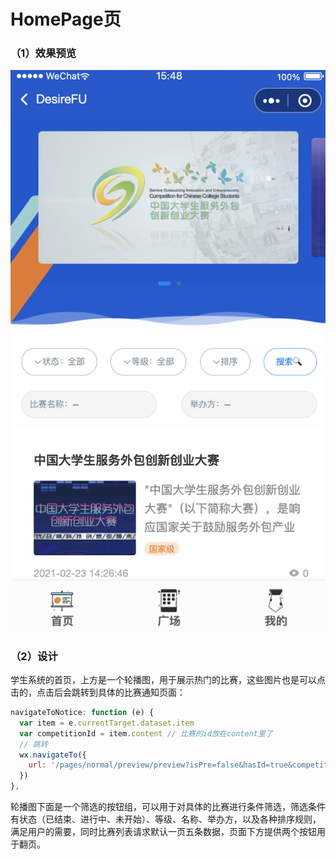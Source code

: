 # HomePage页

### （1）效果预览

![](../../../.gitbook/assets/image%20%2829%29.png)

### （2）设计

学生系统的首页，上方是一个轮播图，用于展示热门的比赛，这些图片也是可以点击的，点击后会跳转到具体的比赛通知页面：

```javascript
navigateToNotice: function (e) {
  var item = e.currentTarget.dataset.item
  var competitionId = item.content // 比赛的id放在content里了
  // 跳转
  wx.navigateTo({
    url: '/pages/normal/preview/preview?isPre=false&hasId=true&competitionId=' + competitionId
  })
},
```

轮播图下面是一个筛选的按钮组，可以用于对具体的比赛进行条件筛选，筛选条件有状态（已结束、进行中、未开始）、等级、名称、举办方，以及各种排序规则，满足用户的需要，同时比赛列表请求默认一页五条数据，页面下方提供两个按钮用于翻页。





